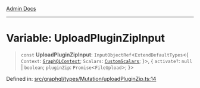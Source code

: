 [Admin Docs](/)

***

# Variable: UploadPluginZipInput

> `const` **UploadPluginZipInput**: `InputObjectRef`\<`ExtendDefaultTypes`\<\{ `Context`: [`GraphQLContext`](../../../../context/type-aliases/GraphQLContext.md); `Scalars`: [`CustomScalars`](../../../../scalars/type-aliases/CustomScalars.md); \}\>, \{ `activate?`: `null` \| `boolean`; `pluginZip`: `Promise`\<`FileUpload`\>; \}\>

Defined in: [src/graphql/types/Mutation/uploadPluginZip.ts:14](https://github.com/Sourya07/talawa-api/blob/aac5f782223414da32542752c1be099f0b872196/src/graphql/types/Mutation/uploadPluginZip.ts#L14)
